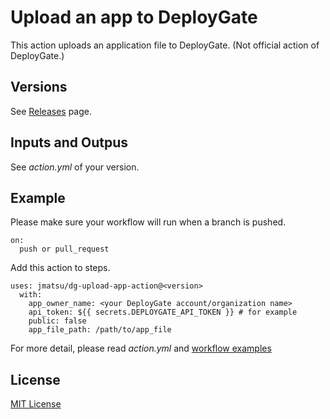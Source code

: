 # Upload an app to DeployGate

This action uploads an application file to DeployGate. (Not official action of DeployGate.)

## Versions

See [Releases](https://github.com/jmatsu/dg-upload-app-action/releases) page.

## Inputs and Outpus

See *action.yml* of your version.

## Example

Please make sure your workflow will run when a branch is pushed.

```
on:
  push or pull_request
```

Add this action to steps.

```
uses: jmatsu/dg-upload-app-action@<version>
  with:
    app_owner_name: <your DeployGate account/organization name>
    api_token: ${{ secrets.DEPLOYGATE_API_TOKEN }} # for example
    public: false
    app_file_path: /path/to/app_file
```

For more detail, please read *action.yml* and [workflow examples](.github/workflows)

## License

[MIT License](LICENSE)
